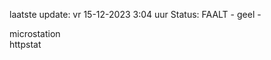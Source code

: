 laatste update: 
vr 15-12-2023  3:04   uur 
Status: FAALT - geel - 
<div class="service Y">microstation</div><div class="service G">httpstat</div>